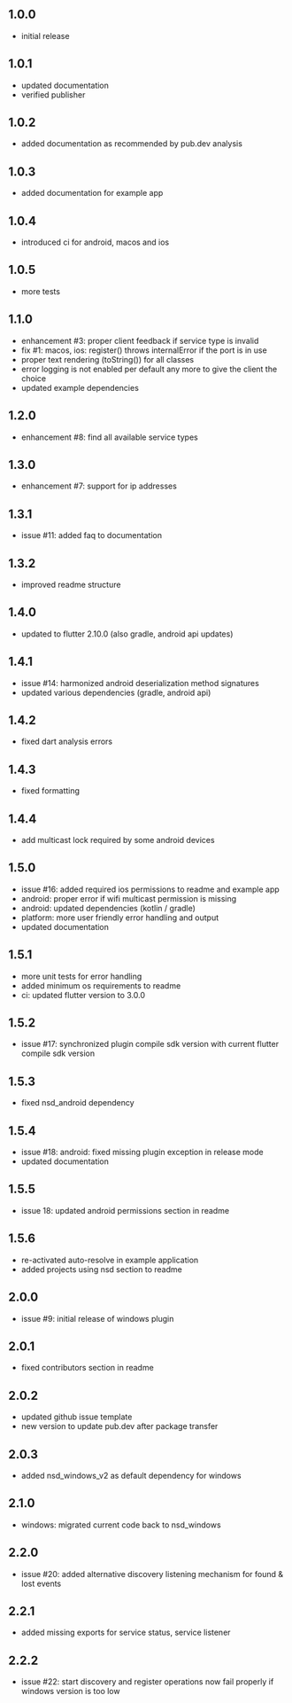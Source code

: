 ## 1.0.0

* initial release

## 1.0.1

* updated documentation
* verified publisher

## 1.0.2

* added documentation as recommended by pub.dev analysis

## 1.0.3

* added documentation for example app

## 1.0.4

* introduced ci for android, macos and ios 

## 1.0.5

* more tests

## 1.1.0

* enhancement #3: proper client feedback if service type is invalid
* fix #1: macos, ios: register() throws internalError if the port is in use
* proper text rendering (toString()) for all classes
* error logging is not enabled per default any more to give the client the choice
* updated example dependencies

## 1.2.0

* enhancement #8: find all available service types

## 1.3.0

* enhancement #7: support for ip addresses

## 1.3.1

* issue #11: added faq to documentation

## 1.3.2

* improved readme structure

## 1.4.0

* updated to flutter 2.10.0 (also gradle, android api updates)

## 1.4.1

* issue #14: harmonized android deserialization method signatures
* updated various dependencies (gradle, android api)

## 1.4.2

* fixed dart analysis errors

## 1.4.3

* fixed formatting

## 1.4.4

* add multicast lock required by some android devices

## 1.5.0

* issue #16: added required ios permissions to readme and example app
* android: proper error if wifi multicast permission is missing
* android: updated dependencies (kotlin / gradle)
* platform: more user friendly error handling and output
* updated documentation

## 1.5.1

* more unit tests for error handling
* added minimum os requirements to readme
* ci: updated flutter version to 3.0.0

## 1.5.2

* issue #17: synchronized plugin compile sdk version with current flutter compile sdk version

## 1.5.3

* fixed nsd_android dependency

## 1.5.4

* issue #18: android: fixed missing plugin exception in release mode
* updated documentation

## 1.5.5

* issue 18: updated android permissions section in readme

## 1.5.6

* re-activated auto-resolve in example application
* added projects using nsd section to readme

## 2.0.0

* issue #9: initial release of windows plugin

## 2.0.1

* fixed contributors section in readme

## 2.0.2

* updated github issue template
* new version to update pub.dev after package transfer

## 2.0.3

* added nsd_windows_v2 as default dependency for windows

## 2.1.0

* windows: migrated current code back to nsd_windows

## 2.2.0

* issue #20: added alternative discovery listening mechanism for found & lost events

## 2.2.1 

* added missing exports for service status, service listener

## 2.2.2

* issue #22: start discovery and register operations now fail properly if windows version is too low

